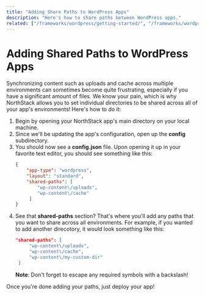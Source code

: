 ```yaml
---
title: "Adding Share Paths to WordPress Apps"
description: "Here's how to share paths between WordPress apps."
related: ["/frameworks/wordpress/getting-started/", "/frameworks/wordpress/", "/frameworks/wordpress/changing-wordpress-versions/"]
---
```


# Adding Shared Paths to WordPress Apps

Synchronizing content such as uploads and cache across multiple environments can sometimes become quite frustrating, especially if you have a significant amount of files. We know your pain, which is why NorthStack allows you to set individual directories to be shared across all of your app's environments! Here's how to do it:

1. Begin by opening your NorthStack app's main directory on your local machine.
2. Since we'll be updating the app's configuration, open up the **config** subdirectory.
3. You should now see a **config.json** file. Upon opening it up in your favorite text editor, you should see something like this:
   ```json
   {
       "app-type": "wordpress",
       "layout": "standard",
       "shared-paths": [
           "wp-content\/uploads",
           "wp-content\/cache"
        ]
   }
   ```
4. See that **shared-paths** section? That's where you'll add any paths that you want to share across all environments. For example, if you wanted to add another direcotory, it would look something like this:
   ```json
   "shared-paths": [
        "wp-content\/uploads",
        "wp-content\/cache",
        "wp-content\/my-custom-dir"
    ]
   ```
   **Note**: Don't forget to escape any required symbols with a backslash!

Once you're done adding your paths, just deploy your app!